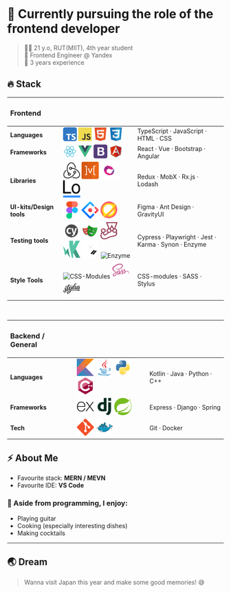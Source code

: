 # 🚀 Currently pursuing the role of the frontend developer


> 👨‍🎓 21 y.o, RUT(MIIT), 4th year student  
> 🏢 Frontend Engineer @ Yandex  
> 💼 3 years experience


## 🔥 Stack


<!-- Frontend -->
<table>
  <thead>
    <tr>
      <th align="left"><h3>Frontend</h3></th>
      <th align="center"></th>
      <th align="left"></th>
    </tr>
  </thead>
  <tbody>
    <tr>
      <td><b>Languages</b></td>
      <td>
        <img src="img/typescript.svg" width="32" title="TypeScript"/>
        <img src="img/javascript.svg" width="32" title="JavaScript"/>
        <img src="img/HTML5.svg" width="32" title="HTML"/>
        <img src="img/CSS3.svg" width="32" title="CSS"/>
      </td>
      <td>TypeScript  ·  JavaScript  ·  HTML  ·  CSS</td>
    </tr>
    <tr>
      <td><b>Frameworks</b></td>
      <td>
        <img src="img/react.svg" width="32" title="React"/>
        <img src="img/vue-1.svg" width="32" title="Vue"/>
        <img src="img/bootstrap.svg" width="32" title="Bootstrap"/>
        <img src="img/angularjs.svg" width="32" title="Angular"/>
      </td>
      <td>React  ·  Vue  ·  Bootstrap  ·  Angular</td>
    </tr>
    <tr>
      <td><b>Libraries</b></td>
      <td>
        <img src="img/redux.svg" title="Redux" width="40" height="40"/>
        <img src="img/MobX.svg" title="MobX" width="40" height="40"/>
        <img src="img/rxjs logo.svg" title="Rx.js" width="40" height="40"/>
        <img src="img/lodash-logo.svg" title="Lodash" width="40" height="40"/>
      </td>
      <td>Redux  ·  MobX  ·  Rx.js  ·  Lodash</td>
    </tr>
    <tr>
      <td><b>UI-kits/Design tools</b></td>
      <td>
        <img src="img/figma.svg" title="Figma" width="40" height="40"/>
        <img src="img/ant.svg" title="Ant Design" width="40" height="40"/>
        <img src="img/gravity-1.svg" title="GravityUI" height="40"/>
      </td>
      <td>Figma ·  Ant Design  ·  GravityUI</td>
    </tr>
    <tr>
      <td><b>Testing tools</b></td>
      <td>
        <img src="img/cypress.svg" title="Cypress" height="40"/>
        <img src="img/playwrite.svg" title="Playwright" height="40"/>
        <img src="img/Jest.svg" title="Jest" height="40"/>
        <img src="img/Karma.svg" title="Karma" height="40"/>
        <img src="img/synon.svg" title="Synon" height="40"/>
        <img src="img/enzyme.svg" title="Enzyme" height="40"/>
        <td>Cypress  ·  Playwright   ·  Jest  ·  Karma   ·   Synon   ·  Enzyme</td>
      </td>
    </tr>
    <tr>
      <td><b>Style Tools</b></td>
      <td>
        <img src="img/cssmodules.svg" title="CSS-Modules" height="40"/>
        <img src="img/Sass.svg" title="SASS" height="40"/>
        <img src="img/Stylus.svg" title="Stylus" height="40"/>
        <td>CSS-modules  ·  SASS  ·  Stylus</td>
      </td>
    </tr>
  </tbody>
</table>

<br>

<!-- Backend -->
<table>
  <thead>
    <tr>
      <th align="left"><h3>Backend / General</h3></th>
      <th align="center"></th>
      <th align="left"></th>
    </tr>
  </thead>
  <tbody>
    <tr>
      <td><b>Languages</b></td>
      <td>
        <img src="img/kotlin.svg" width="40" height="40" title="Kotlin"/>
        <img src="img/java.svg" width="40" height="40" title="Java"/>
        <img src="img/python.svg" width="40" height="40" title="Python"/>
        <img src="img/cplusplus.svg" width="40" height="40" title="C++"/>
      </td>
      <td>Kotlin  ·  Java  ·  Python  ·  C++</td>
    </tr>
    <tr>
      <td><b>Frameworks</b></td>
      <td>
        <img src="img/express-logo.svg"width="40" height="40" title="Express"/>
        <img src="img/Django.svg" width="40" height="40" title="Django"/>
        <img src="img/spring.svg" width="40" height="40" title="Spring"/>
      </td>
      <td>Express  ·  Django  ·  Spring</td>
    </tr>
    <tr>
      <td><b>Tech</b></td>
      <td>
        <img src="img/git.svg" width="40" height="40" title="Git"/>
        <img src="img/docker.svg" width="40" height="40" title="Docker"/>
      </td>
      <td>Git  ·  Docker</td>
    </tr>
  </tbody>
</table>

## ⚡️ About Me

- Favourite stack: **MERN / MEVN**
- Favourite IDE: **VS Code**

### 🎸 Aside from programming, I enjoy:
- Playing guitar
- Cooking (especially interesting dishes)
- Making cocktails

---

## 🌏 Dream

> Wanna visit Japan this year and make some good memories! 😅
